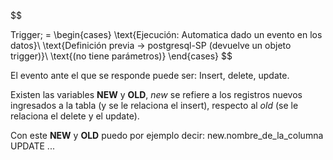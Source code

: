 $$

Trigger\; =
\begin{cases}
	\text{Ejecución: Automatica dado un evento en los datos}\\
	\text{Definición previa -> postgresql-SP (devuelve un objeto trigger)}\\
	\text{(no tiene parámetros)}
\end{cases}
$$

El evento ante el que se responde puede ser: Insert, delete, update.

Existen las variables **NEW** y **OLD**, *new* se refiere a los     registros nuevos ingresados a la tabla (y se le relaciona el insert), respecto al *old* (se le relaciona el delete y el update).

Con este **NEW** y **OLD** puedo por ejemplo decir: new.nombre_de_la_columna UPDATE ...